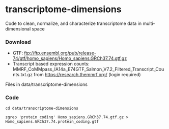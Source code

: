 # transcriptome-dimensions
Code to clean, normalize, and characterize transcriptome data in multi-dimensional space

### Download
* GTF: ftp://ftp.ensembl.org/pub/release-74/gtf/homo_sapiens/Homo_sapiens.GRCh37.74.gtf.gz
* Transcript based expression counts: MMRF_CoMMpass_IA14a_E74GTF_Salmon_V7.2_Filtered_Transcript_Counts.txt.gz from https://research.themmrf.org/ (login required)

Files in data/transcriptome-dimensions

### Code
```
cd data/transcriptome-dimensions

zgrep 'protein_coding' Homo_sapiens.GRCh37.74.gtf.gz > Homo_sapiens.GRCh37.74.protein_coding.gtf
```
